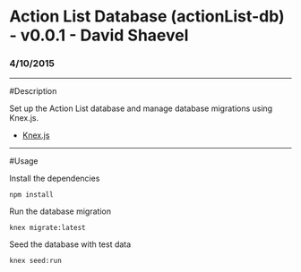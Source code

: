 # Action List Database (actionList-db) - v0.0.1 - David Shaevel
### 4/10/2015

---

#Description

Set up the Action List database and manage database migrations using Knex.js.

- [Knex.js](http://knexjs.org)

---

#Usage

Install the dependencies

    npm install

Run the database migration

    knex migrate:latest

Seed the database with test data

    knex seed:run